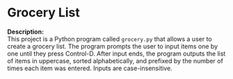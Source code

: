 # Grocery List

**Description:**  
This project is a Python program called `grocery.py` that allows a user to create a grocery list. The program prompts the user to input items one by one until they press Control-D. After input ends, the program outputs the list of items in uppercase, sorted alphabetically, and prefixed by the number of times each item was entered. Inputs are case-insensitive.
